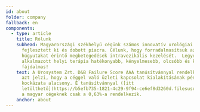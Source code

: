 ```yaml
---
id: about
folder: company
fallback: en
components:
  - type: article
    title: Rólunk
    subhead: Magyarországi székhelyű cégünk számos innovatív urológiai eszközt
      fejlesztett ki és dobott piacra. Célunk, hogy forradalmasítsuk az alsó
      húgyutakat érintő megbetegedések intravezikális kezelését.  Legyen az
      alkalmazott helyi terápia hatékonyabb, kényelmesebb, olcsóbb és kevésbé
      fájdalmas!
    text: A Urosystem Zrt. D&B Failure Score AAA tanúsítvánnyal rendelkezik, amely
      azt jelzi, hogy a céggel való üzleti kapcsolat kialakításának pénzügyi
      kockázata alacsony. E tanúsítvánnyal ([itt
      letölthető](https://b5efb735-1821-4c29-9f94-ce6ef8d3260d.filesusr.com/ugd/899d64_0684d8e56d9e4a01a0f8be7e8308b60d.pdf))
      a magyar cégeknek csak a 0,63%-a rendelkezik.
    anchor: about
---
```


